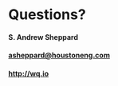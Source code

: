 Questions?
==========

#### S. Andrew Sheppard
#### <asheppard@houstoneng.com>
#### <http://wq.io>

